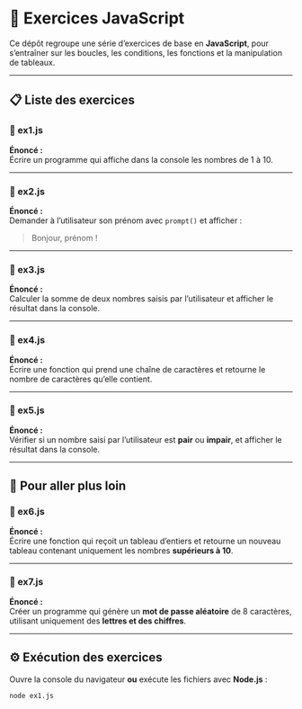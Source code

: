 # 🧠 Exercices JavaScript

Ce dépôt regroupe une série d’exercices de base en **JavaScript**, pour s’entraîner sur les boucles, les conditions, les fonctions et la manipulation de tableaux.

---

## 📋 Liste des exercices

### 🔹 ex1.js  
**Énoncé :**  
Écrire un programme qui affiche dans la console les nombres de 1 à 10.

---

### 🔹 ex2.js  
**Énoncé :**  
Demander à l’utilisateur son prénom avec `prompt()` et afficher :  
> Bonjour, prénom !

---

### 🔹 ex3.js  
**Énoncé :**  
Calculer la somme de deux nombres saisis par l’utilisateur et afficher le résultat dans la console.

---

### 🔹 ex4.js  
**Énoncé :**  
Écrire une fonction qui prend une chaîne de caractères et retourne le nombre de caractères qu’elle contient.

---

### 🔹 ex5.js  
**Énoncé :**  
Vérifier si un nombre saisi par l’utilisateur est **pair** ou **impair**, et afficher le résultat dans la console.

---

## 🚀 Pour aller plus loin

### 🔹 ex6.js  
**Énoncé :**  
Écrire une fonction qui reçoit un tableau d’entiers et retourne un nouveau tableau contenant uniquement les nombres **supérieurs à 10**.

---

### 🔹 ex7.js  
**Énoncé :**  
Créer un programme qui génère un **mot de passe aléatoire** de 8 caractères, utilisant uniquement des **lettres et des chiffres**.

---

## ⚙️ Exécution des exercices

Ouvre la console du navigateur **ou** exécute les fichiers avec **Node.js** :
```bash
node ex1.js
